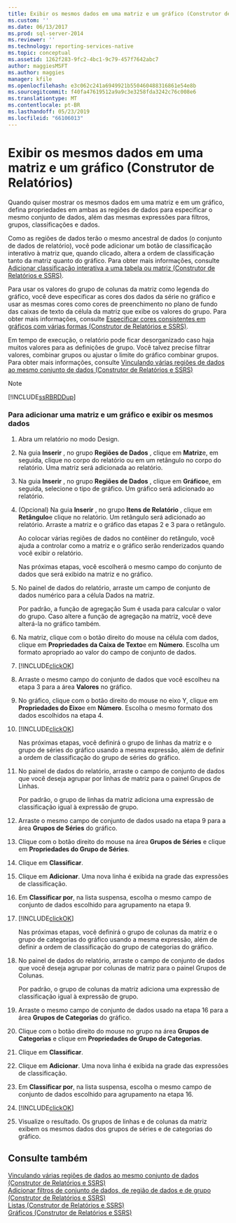 ```yaml
---
title: Exibir os mesmos dados em uma matriz e um gráfico (Construtor de Relatórios) | Microsoft Docs
ms.custom: ''
ms.date: 06/13/2017
ms.prod: sql-server-2014
ms.reviewer: ''
ms.technology: reporting-services-native
ms.topic: conceptual
ms.assetid: 1262f283-9fc2-4bc1-9c79-457f7642abc7
author: maggiesMSFT
ms.author: maggies
manager: kfile
ms.openlocfilehash: e3c062c241a6949921b550460488316861e54e8b
ms.sourcegitcommit: f40fa47619512a9a9c3e3258fda3242c76c008e6
ms.translationtype: MT
ms.contentlocale: pt-BR
ms.lasthandoff: 05/23/2019
ms.locfileid: "66106013"
---
```

# <a name="display-the-same-data-on-a-matrix-and-a-chart-report-builder"></a>Exibir os mesmos dados em uma matriz e um gráfico (Construtor de Relatórios)
  Quando quiser mostrar os mesmos dados em uma matriz e em um gráfico, defina propriedades em ambas as regiões de dados para especificar o mesmo conjunto de dados, além das mesmas expressões para filtros, grupos, classificações e dados.  
  
 Como as regiões de dados terão o mesmo ancestral de dados (o conjunto de dados de relatório), você pode adicionar um botão de classificação interativo à matriz que, quando clicado, altera a ordem de classificação tanto da matriz quanto do gráfico. Para obter mais informações, consulte [Adicionar classificação interativa a uma tabela ou matriz &#40;Construtor de Relatórios e SSRS&#41;](add-interactive-sort-to-a-table-or-matrix-report-builder-and-ssrs.md).  
  
 Para usar os valores do grupo de colunas da matriz como legenda do gráfico, você deve especificar as cores dos dados da série no gráfico e usar as mesmas cores como cores de preenchimento no plano de fundo das caixas de texto da célula da matriz que exibe os valores do grupo. Para obter mais informações, consulte [Especificar cores consistentes em gráficos com várias formas &#40;Construtor de Relatórios e SSRS&#41;](charts-report-builder-and-ssrs.md).  
  
 Em tempo de execução, o relatório pode ficar desorganizado caso haja muitos valores para as definições de grupo. Você talvez precise filtrar valores, combinar grupos ou ajustar o limite do gráfico combinar grupos. Para obter mais informações, consulte [Vinculando várias regiões de dados ao mesmo conjunto de dados &#40;Construtor de Relatórios e SSRS&#41;](linking-multiple-data-regions-to-the-same-dataset-report-builder-and-ssrs.md)  
  
> [!NOTE]  
>  [!INCLUDE[ssRBRDDup](../../includes/ssrbrddup-md.md)]  
  
### <a name="to-add-a-matrix-and-chart-to-display-the-same-data"></a>Para adicionar uma matriz e um gráfico e exibir os mesmos dados  
  
1.  Abra um relatório no modo Design.  
  
2.  Na guia **Inserir** , no grupo **Regiões de Dados** , clique em **Matriz**e, em seguida, clique no corpo do relatório ou em um retângulo no corpo do relatório. Uma matriz será adicionada ao relatório.  
  
3.  Na guia **Inserir** , no grupo **Regiões de Dados** , clique em **Gráfico**e, em seguida, selecione o tipo de gráfico. Um gráfico será adicionado ao relatório.  
  
4.  (Opcional) Na guia **Inserir** , no grupo **Itens de Relatório** , clique em **Retângulo**e clique no relatório. Um retângulo será adicionado ao relatório. Arraste a matriz e o gráfico das etapas 2 e 3 para o retângulo.  
  
     Ao colocar várias regiões de dados no contêiner do retângulo, você ajuda a controlar como a matriz e o gráfico serão renderizados quando você exibir o relatório.  
  
     Nas próximas etapas, você escolherá o mesmo campo do conjunto de dados que será exibido na matriz e no gráfico.  
  
5.  No painel de dados do relatório, arraste um campo de conjunto de dados numérico para a célula Dados na matriz.  
  
     Por padrão, a função de agregação Sum é usada para calcular o valor do grupo. Caso altere a função de agregação na matriz, você deve alterá-la no gráfico também.  
  
6.  Na matriz, clique com o botão direito do mouse na célula com dados, clique em **Propriedades da Caixa de Texto**e em **Número**. Escolha um formato apropriado ao valor do campo de conjunto de dados.  
  
7.  [!INCLUDE[clickOK](../../includes/clickok-md.md)]  
  
8.  Arraste o mesmo campo do conjunto de dados que você escolheu na etapa 3 para a área **Valores** no gráfico.  
  
9. No gráfico, clique com o botão direito do mouse no eixo Y, clique em **Propriedades do Eixo**e em **Número**. Escolha o mesmo formato dos dados escolhidos na etapa 4.  
  
10. [!INCLUDE[clickOK](../../includes/clickok-md.md)]  
  
     Nas próximas etapas, você definirá o grupo de linhas da matriz e o grupo de séries do gráfico usando a mesma expressão, além de definir a ordem de classificação do grupo de séries do gráfico.  
  
11. No painel de dados do relatório, arraste o campo de conjunto de dados que você deseja agrupar por linhas de matriz para o painel Grupos de Linhas.  
  
     Por padrão, o grupo de linhas da matriz adiciona uma expressão de classificação igual à expressão de grupo.  
  
12. Arraste o mesmo campo de conjunto de dados usado na etapa 9 para a área **Grupos de Séries** do gráfico.  
  
13. Clique com o botão direito do mouse na área **Grupos de Séries** e clique em **Propriedades do Grupo de Séries**.  
  
14. Clique em **Classificar**.  
  
15. Clique em **Adicionar**. Uma nova linha é exibida na grade das expressões de classificação.  
  
16. Em **Classificar por**, na lista suspensa, escolha o mesmo campo de conjunto de dados escolhido para agrupamento na etapa 9.  
  
17. [!INCLUDE[clickOK](../../includes/clickok-md.md)]  
  
     Nas próximas etapas, você definirá o grupo de colunas da matriz e o grupo de categorias do gráfico usando a mesma expressão, além de definir a ordem de classificação do grupo de categorias do gráfico.  
  
18. No painel de dados do relatório, arraste o campo de conjunto de dados que você deseja agrupar por colunas de matriz para o painel Grupos de Colunas.  
  
     Por padrão, o grupo de colunas da matriz adiciona uma expressão de classificação igual à expressão de grupo.  
  
19. Arraste o mesmo campo de conjunto de dados usado na etapa 16 para a área **Grupos de Categorias** do gráfico.  
  
20. Clique com o botão direito do mouse no grupo na área **Grupos de Categorias** e clique em **Propriedades de Grupo de Categorias**.  
  
21. Clique em **Classificar**.  
  
22. Clique em **Adicionar**. Uma nova linha é exibida na grade das expressões de classificação.  
  
23. Em **Classificar por**, na lista suspensa, escolha o mesmo campo de conjunto de dados escolhido para agrupamento na etapa 16.  
  
24. [!INCLUDE[clickOK](../../includes/clickok-md.md)]  
  
25. Visualize o resultado. Os grupos de linhas e de colunas da matriz exibem os mesmos dados dos grupos de séries e de categorias do gráfico.  
  
## <a name="see-also"></a>Consulte também  
 [Vinculando várias regiões de dados ao mesmo conjunto de dados &#40;Construtor de Relatórios e SSRS&#41;](linking-multiple-data-regions-to-the-same-dataset-report-builder-and-ssrs.md)   
 [Adicionar filtros de conjunto de dados, de região de dados e de grupo &#40;Construtor de Relatórios e SSRS&#41;](add-dataset-filters-data-region-filters-and-group-filters.md)   
 [Listas &#40;Construtor de Relatórios e SSRS&#41;](tables-matrices-and-lists-report-builder-and-ssrs.md)   
 [Gráficos &#40;Construtor de Relatórios e SSRS&#41;](charts-report-builder-and-ssrs.md)  
  
  
